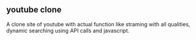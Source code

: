 ## youtube clone
A clone site of youtube with actual function like straming with all qualities, dynamic searching using API calls and javascript. 
